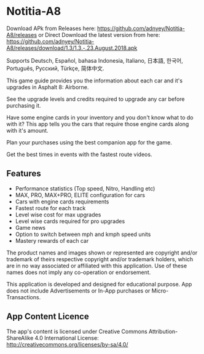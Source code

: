 # Notitia-A8

Download APk from Releases here: https://github.com/adnyey/Notitia-A8/releases
or Direct Download the latest version from here: https://github.com/adnyey/Notitia-A8/releases/download/1.3/1.3.-.23.August.2018.apk

Supports Deutsch, Español, bahasa Indonesia, Italiano, 日本語, 한국어, Português, Pусский, Türkçe, 简体中文.

This game guide provides you the information about each car and it's upgrades in Asphalt 8: Airborne.

See the upgrade levels and credits required to upgrade any car before purchasing it.

Have some engine cards in your inventory and you don't know what to do with it? This app tells you the cars that require those engine cards along with it's amount.

Plan your purchases using the best companion app for the game.

Get the best times in events with the fastest route videos.

## Features

* Performance statistics (Top speed, Nitro, Handling etc)
* MAX, PRO, MAX+PRO, ELITE configuration for cars
* Cars with engine cards requirements
* Fastest route for each track
* Level wise cost for max upgrades
* Level wise cards required for pro upgrades
* Game news
* Option to switch between mph and kmph speed units
* Mastery rewards of each car

The product names and images shown or represented are copyright and/or trademark of theirs respective copyright and/or trademark holders, which are in no way associated or affiliated with this application. Use of these names does not imply any co-operation or endorsement.

This application is developed and designed for educational purpose. App does not include Advertisements or In-App purchases or Micro-Transactions.


## App Content Licence

The app's content is licensed under Creative Commons Attribution-ShareAlike 4.0 International License: http://creativecommons.org/licenses/by-sa/4.0/

